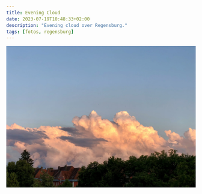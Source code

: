 ```yaml
---
title: Evening Cloud
date: 2023-07-19T10:48:33+02:00
description: "Evening cloud over Regensburg."
tags: [fotos, regensburg]
---
```


![Evening cloud over Regensburg.](evening-cloud.webp)
